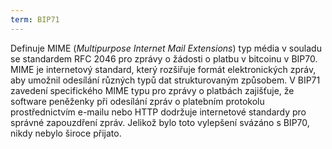 ```yaml
---
term: BIP71
---
```


Definuje MIME (*Multipurpose Internet Mail Extensions*) typ média v souladu se standardem RFC 2046 pro zprávy o žádosti o platbu v bitcoinu v BIP70. MIME je internetový standard, který rozšiřuje formát elektronických zpráv, aby umožnil odesílání různých typů dat strukturovaným způsobem. V BIP71 zavedení specifického MIME typu pro zprávy o platbách zajišťuje, že software peněženky při odesílání zpráv o platebním protokolu prostřednictvím e-mailu nebo HTTP dodržuje internetové standardy pro správné zapouzdření zpráv. Jelikož bylo toto vylepšení svázáno s BIP70, nikdy nebylo široce přijato.